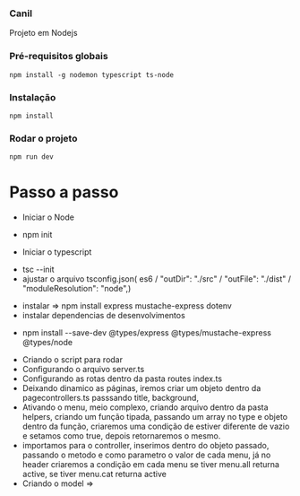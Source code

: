 ### Canil
Projeto em Nodejs 


### Pré-requisitos globais
`npm install -g nodemon typescript ts-node`

### Instalação
`npm install`

### Rodar o projeto
`npm run dev`


# Passo a passo
 * Iniciar o Node
 - npm init
 * Iniciar o typescript
 - tsc --init
 - ajustar o arquivo tsconfig.json( es6 / "outDir": "./src" / "outFile": "./dist" / "moduleResolution": "node",)
 * instalar => npm install express mustache-express dotenv
 * instalar dependencias  de desenvolvimentos
 - npm install --save-dev @types/express @types/mustache-express @types/node
 * Criando o script para rodar 
 * Configurando o arquivo server.ts
 * Configurando as rotas dentro da pasta routes index.ts
 *  Deixando dinamico as páginas, iremos criar um objeto dentro da pagecontrollers.ts passsando title, background, 
 * Ativando o menu, meio complexo, criando arquivo dentro da pasta helpers, criando um função tipada, passando um array no type e objeto dentro da função, criaremos uma condição de estiver diferente de vazio e setamos como true, depois retornaremos o mesmo.
 * importamos para o controller, inserimos dentro do objeto passado, passando o metodo e como parametro o valor de cada menu, já no header criaremos a condição em cada menu se tiver menu.all returna active, se tiver menu.cat returna active
 * Criando o model =>   
